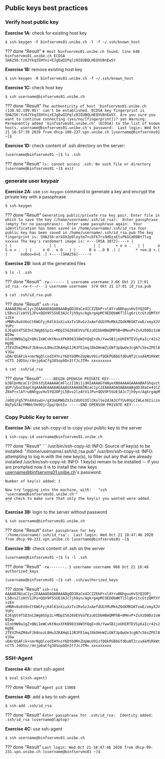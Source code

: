## Public keys best practices

### Verify host public key

**Exercise 1A:** check for existing host key

```
$ ssh-keygen -F binfservms01.unibe.ch -l -f ~/.ssh/known_host
```

??? done "Result"
    ```
    # Host binfservms01.unibe.ch found: line 640 
    binfservms01.unibe.ch ECDSA SHA256:Yz6JYkqIEHYni+EJgEwQIPqlz0IEUBQLHEQVU8nEwSY
    ```
    
**Exercise 1B:** remove existing host key

```
$ ssh-keygen -R binfservms01.unibe.ch -f ~/.ssh/known_host
```

**Exercise 1C:** check host key

```
$ ssh username@binfservms01.unibe.ch
```

??? done "Result"
    ```
    The authenticity of host 'binfservms01.unibe.ch (130.92.199.95)' can't be established.
    ECDSA key fingerprint is SHA256:Yz6JYkqIEHYni+EJgEwQIPqlz0IEUBQLHEQVU8nEwSY.
    Are you sure you want to continue connecting (yes/no/[fingerprint])? yes
    Warning: Permanently added 'binfservms01.unibe.ch' (ECDSA) to the list of known hosts.
    username@binfservms01.unibe.ch's password: 
    Last login: Wed Oct 21 16:57:39 2020 from dhcp-100-237.vpn.unibe.ch
    [username@binfservms01 ~]$ 
    ```

**Exercise 1D:** check content of .ssh directory on the server:

```
[username@binfservms01 ~]$ ls .ssh
```

??? done "Result"
    ```
    ls: cannot access .ssh: No such file or directory
    [username@binfservms01 ~]$ exit
    ```



### generate user keypair

**Exercise 2A:** use `ssh-keygen` command to generate a key and encrypt the private key with a passphrase

```
$ ssh-keygen
```

??? done "Result"
    ```
    Generating public/private rsa key pair.
    Enter file in which to save the key (/home/username/.ssh/id_rsa): 
    Enter passphrase (empty for no passphrase): 
    Enter same passphrase again: 
    Your identification has been saved in /home/username/.ssh/id_rsa
    Your public key has been saved in /home/username/.ssh/id_rsa.pub
    The key fingerprint is:
    SHA256:erkOXJp0loytm7+cbfk7rs9dDzaEtvP6GCmR9Bt7lvg xxxxxx
    The key's randomart image is:
    +---[RSA 3072]----+
    |                 |
    |                 |
    |          .      |
    |       + o o .   |
    |      o S o = .  |
    |     o O . o O . |
    |      B o ..O B .|
    |       * +oo.@ +.|
    |      ooBoo=O=E .|
    +----[SHA256]-----+
    ```

**Exercise 2B:** look at the generated files

```
$ ls -l .ssh
```

??? done "Result"
    ```
    -rw------- 1 username username 2.6K Okt 21 17:01 id_rsa
    -rw-r--r-- 1 username username  574 Okt 21 17:01 id_rsa.pub
    ```

```
$ cat .ssh/id_rsa.pub
```

??? done "Result"
    ```
    ssh-rsa AAAAB3NzaC1yc2EAAAADAQABAAABgQD38aCe4ICZZ6kPrxlAYruBNhguvHv5YQ2OPj
    L5Bvs2lzAtV1JPu+QQV9F5SUE3AJc7jh9yn/Agkrg4pMC9EDObWKTl5lg6ritcGtzQMfXYszEe
    vMNRv8ukV6nCt6WGfyjK4l61nXiuXxTv1RvGzJxAefdUGYMvMkkZOdkMKGKTxwE/xmyXJVYUPc
    EJEqGt4TSD3nC2Wg8GSp1L+MDpI5626UEVVafEzuOIbbHBmQMPhB+0MevP+ZsXzD0Dz1sWWI0w
    GlnU9W9a1gZ+QNiIeWCvKtNuxXFKB98338W3YQqE+dk/YwwSB1jeUHIRTEVSyKaIcr42s2Hg9E
    2TEVZhmZM4vFJb8nozL8Hu3ZKAHqG1JR3FE1mqJ8kOHnWZiGNf3pQwUe3cgN7c5bsZPEl8VJGw
    uDArQSAFik+nmrNgQlcodIHYnzY6DtbOMnZUpWuVO1zfQQkPGBbGfdDuNT2cvxAkM1RkWtnCT5
    JdOSn//4njp6aCfg38SopbDn3tfJcJTM= xxxxxxxxx
    ```

```
$ cat .ssh/id_rsa
```

??? done "Result"
    ```
    -----BEGIN OPENSSH PRIVATE KEY-----
    b3BlbnNzaC1rZXktdjEAAAAACmFlczI1Ni1jdHIAAAAGYmNyeXB0AAAAGAAAABAFGhqvzt
    qUP/ybuCOapCXgAAAAEAAAAAEAAAGXAAAAB3NzaC1yc2EAAAADAQABAAABgQD38aCe4ICZ
    Z6kPrxlAYruBNhguvHv5YQ2OPjL5Bvs2lzAtV1JPu+QQV9F5SUE3AJc7jh9yn/Agkrg4pM
    ...
    /mOQjFg57Pn4XdswU+/gX3mbMWbZXJxIdUO1OIlCKolSe2dJA2CfYUv0XpCIWLe36Iiczn
    NqTpG7AzfMNH/Ok9Ojr2pqrQnSI=
    -----END OPENSSH PRIVATE KEY-----
    ```




### Copy Public Key to server

**Exercise 3A:** use ssh-copy-id to copy your public key to the server

```
$ ssh-copy-id username@binfservms01.unibe.ch
```

??? done "Result"
    ```
    /usr/bin/ssh-copy-id: INFO: Source of key(s) to be installed: "/home/username/.ssh/id_rsa.pub"
    /usr/bin/ssh-copy-id: INFO: attempting to log in with the new key(s), to filter out any that are already installed
    /usr/bin/ssh-copy-id: INFO: 1 key(s) remain to be installed -- if you are prompted now it is to install the new keys
    username@binfservms01.unibe.ch's password: 

    Number of key(s) added: 1

    Now try logging into the machine, with:   "ssh 'username@binfservms01.unibe.ch'"
    and check to make sure that only the key(s) you wanted were added.
    ```
    
**Exercise 3B:** login to the server without password

```
$ ssh username@binfservms01.unibe.ch
```

??? done "Result"
    ```
    Enter passphrase for key '/home/username/.ssh/id_rsa': 
    Last login: Wed Oct 21 18:47:46 2020 from dhcp-99-231.vpn.unibe.ch
    [username@binfservms01 ~]$ 
    ```
    

**Exercise 3B:** check content of .ssh on the server

```
[username@binfservms01 ~]$ ls -l .ssh
```

??? done "Result"
    ```
    -rw-------. 1 username username 988 Oct 21 18:48 authorized_keys
    ```
    
```
[username@binfservms01 ~]$ cat .ssh/authorized_keys
```

??? done "Result"
    ```
    ssh-rsa AAAAB3NzaC1yc2EAAAADAQABAAABgQD38aCe4ICZZ6kPrxlAYruBNhguvHv5YQ2OPj
    L5Bvs2lzAtV1JPu+QQV9F5SUE3AJc7jh9yn/Agkrg4pMC9EDObWKTl5lg6ritcGtzQMfXYszEe
    vMNRv8ukV6nCt6WGfyjK4l61nXiuXxTv1RvGzJxAefdUGYMvMkkZOdkMKGKTxwE/xmyXJVYUPc
    EJEqGt4TSD3nC2Wg8GSp1L+MDpI5626UEVVafEzuOIbbHBmQMPhB+0MevP+ZsXzD0Dz1sWWI0w
    GlnU9W9a1gZ+QNiIeWCvKtNuxXFKB98338W3YQqE+dk/YwwSB1jeUHIRTEVSyKaIcr42s2Hg9E
    2TEVZhmZM4vFJb8nozL8Hu3ZKAHqG1JR3FE1mqJ8kOHnWZiGNf3pQwUe3cgN7c5bsZPEl8VJGw
    uDArQSAFik+nmrNgQlcodIHYnzY6DtbOMnZUpWuVO1zfQQkPGBbGfdDuNT2cvxAkM1RkWtnCT5
    JdOSn//4njp6aCfg38SopbDn3tfJcJTM= xxxxxxxxx
    ```
    

### SSH-Agent

**Exercise 4A:** start ssh-agent

```
$ eval $(ssh-agent)
```

??? done "Result"
    ```
Agent pid 13868
    ```
    
**Exercise 4B:** add a key to ssh-agent

```
$ ssh-add .ssh/id_rsa
```

??? done "Result"
    ```
Enter passphrase for .ssh/id_rsa: 
Identity added: .ssh/id_rsa (username@laptop)
    ```
    

**Exercise 4C:** use ssh-agent


```
$ ssh username@binfservms01.unibe.ch
```

??? done "Result"
    ```
    Last login: Wed Oct 21 18:47:46 2020 from dhcp-99-231.vpn.unibe.ch
    [username@binfservms01 ~]$    
    ```
    


